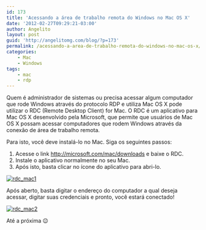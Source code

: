```yaml
---
id: 173
title: 'Acessando a área de trabalho remota do Windows no Mac OS X'
date: '2012-02-27T09:29:21-03:00'
author: Angelito
layout: post
guid: 'http://angelitomg.com/blog/?p=173'
permalink: /acessando-a-area-de-trabalho-remota-do-windows-no-mac-os-x/
categories:
    - Mac
    - Windows
tags:
    - mac
    - rdp
---
```


Quem é administrador de sistemas ou precisa acessar algum computador que rode Windows através do protocolo RDP e utiliza Mac OS X pode utilizar o RDC (Remote Desktop Client) for Mac. O RDC é um aplicativo para Mac OS X desenvolvido pela Microsoft, que permite que usuários de Mac OS X possam acessar computadores que rodem Windows através da conexão de área de trabalho remota.

Para isto, você deve instalá-lo no Mac. Siga os seguintes passos:

1. Acesse o link <http://microsoft.com/mac/downloads> e baixe o RDC.
2. Instale o aplicativo normalmente no seu Mac.
3. Após isto, basta clicar no ícone do aplicativo para abri-lo.

[![](http://angelitomg.com/blog/wp-content/uploads/2012/02/rdc_mac1.png "rdc_mac1")](http://angelitomg.com/blog/wp-content/uploads/2012/02/rdc_mac1.png)

Após aberto, basta digitar o endereço do computador a qual deseja acessar, digitar suas credenciais e pronto, você estará conectado!

[![](http://angelitomg.com/blog/wp-content/uploads/2012/02/rdc_mac2.png "rdc_mac2")](http://angelitomg.com/blog/wp-content/uploads/2012/02/rdc_mac2.png)

Até a próxima 😉